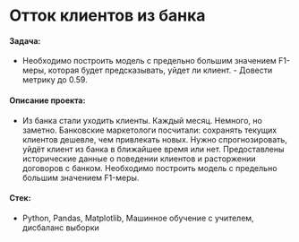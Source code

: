 # Отток клиентов из банка

#### Задача: 
- Необходимо построить модель с предельно большим значением F1-меры, которая будет предсказывать, уйдет ли клиент. - Довести метрику до 0.59.

#### Описание проекта:
- Из банка стали уходить клиенты. Каждый месяц. Немного, но заметно. Банковские маркетологи посчитали: сохранять текущих клиентов дешевле, чем привлекать новых.
Нужно спрогнозировать, уйдёт клиент из банка в ближайшее время или нет. Предоставлены исторические данные о поведении клиентов и расторжении договоров с банком.
Необходимо построить модель с предельно большим значением F1-меры. 

#### Стек:
- Python, Pandas, Matplotlib, Машинное обучение с учителем, дисбаланс выборки
